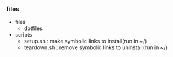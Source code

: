 ### files

 - files
    - dotfiles
 - scripts
    - setup.sh : make symbolic links to install(run in ~/)
    - teardown.sh : remove symbolic links to uninstall(run in ~/)

